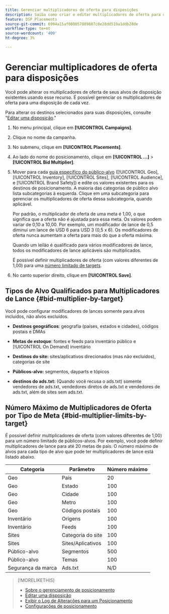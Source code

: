 ```yaml
---
title: Gerenciar multiplicadores de oferta para disposições
description: Saiba como criar e editar multiplicadores de oferta para destinos de posicionamento especificados.
feature: DSP Placements
source-git-commit: 6994a15af080057889607c0e28dd519a1ddb28de
workflow-type: tm+mt
source-wordcount: '400'
ht-degree: 3%

---
```


# Gerenciar multiplicadores de oferta para disposições

Você pode alterar os multiplicadores de oferta de seus alvos de disposição existentes usando esse recurso. É possível gerenciar os multiplicadores de oferta para uma disposição de cada vez.<!-- remove that line once we can edit multiple -->

Para alterar os destinos selecionados para suas disposições, consulte &quot;[Editar uma disposição](/help/dsp/campaign-management/placements/placement-edit.md).&quot;

<!-- 
## Manage the Bid Multipliers for a Single Placement
-->

1. No menu principal, clique em **[!UICONTROL Campaigns]**.

1. Clique no nome da campanha.

1. No submenu, clique em **[!UICONTROL Placements]**.

1. Ao lado do nome do posicionamento, clique em  **[!UICONTROL ...]** > **[!UICONTROL Bid Multiplier]**.

1. Mover para cada [guia específico do público-alvo](#bid-multiplier-by-target) ([!UICONTROL Geo], [!UICONTROL Inventory], [!UICONTROL Sites], [!UICONTROL Audience], e [!UICONTROL Brand Safety]) e edite os valores existentes para os destinos de posicionamento. A maioria das categorias de público alvo lista subcategorias à esquerda. Clique em uma subcategoria para gerenciar os multiplicadores de oferta dessa subcategoria, quando aplicável.

   Por padrão, o multiplicador de oferta de uma meta é 1,00, o que significa que a oferta não é ajustada para essa meta. Os valores podem variar de 0,10 a 10,00. Por exemplo, um modificador de lance de 0,5 diminui um lance de USD 6 para USD 3 (0,5 x 6). Os modificadores de oferta nunca aumentam a oferta para mais do que a oferta máxima.

   Quando um leilão é qualificado para vários modificadores de lance, todos os modificadores de lance aplicáveis são multiplicados.

   É possível definir multiplicadores de oferta (com valores diferentes de 1,00) para uma [número limitado de targets](#bid-multiplier-limits-by-target).

1. No canto superior direito, clique em **[!UICONTROL Save]**.

## Tipos de Alvo Qualificados para Multiplicadores de Lance {#bid-multiplier-by-target}

Você pode configurar modificadores de lances somente para alvos incluídos, não alvos excluídos.

* **Destinos geográficos**: geografia (países, estados e cidades), códigos postais e DMAs

* **Metas de estoque**: fontes e feeds para inventário público e [!UICONTROL On Demand] inventário

* **Destinos do site:** sites/aplicativos direcionados (mas não excluídos), categorias de site

* **Públicos-alvo:** segmentos, dayparts e tópicos

* **destinos do ads.txt:** (Quando você recusa o ads.txt) somente vendedores de ads.txt, vendedores diretos de ads.txt e vendedores de ads.txt, além de sites sem ads.txt.

## Número Máximo de Multiplicadores de Oferta por Tipo de Meta {#bid-multiplier-limits-by-target}

É possível definir multiplicadores de oferta (com valores diferentes de 1,00) para um número limitado de públicos-alvos. Por exemplo, você pode definir multiplicadores de lance para até 20 metas de país. O número máximo de alvos para cada tipo de alvo que pode ter multiplicadores de lance está listado abaixo.

| Categoria | Parâmetro | Número máximo |
| -------- | --------- | ----- |
| Geo | País | 20 |
| Geo | Estado | 100 |
| Geo | Cidade | 100 |
| Geo | Metro | 100 |
| Geo | Códigos postais | 100 |
| Inventário | Origens | 100 |
| Inventário | Feeds | 100 |
| Sites | Categoria do site | 100 |
| Sites | Sites/Aplicativos | 100 |
| Público-alvo | Segmentos | 500 |
| Público-alvo | Temas | 100 |
| Segurança da marca | Ads.txt | N/D |

>[!MORELIKETHIS]
>
>* [Sobre o gerenciamento de posicionamento](placement-about.md)
>* [Editar uma disposição](placement-edit.md)
>* [Exibir o Log de Alterações para um Posicionamento](placement-change-log.md)
>* [Configurações de posicionamento](placement-settings.md)
